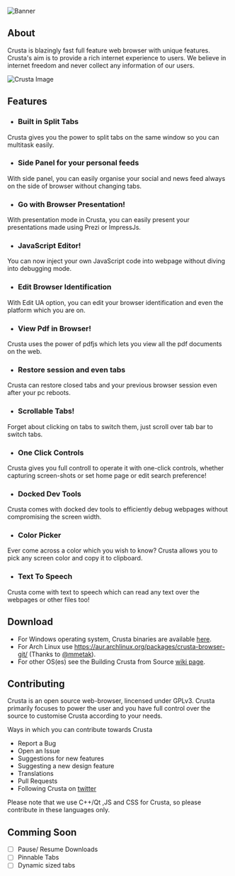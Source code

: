 ![Banner](https://github.com/CrustaBrowser/CrustaBrowser/blob/master/banner.png) 

## About

Crusta is blazingly fast full feature web browser with unique features. Crusta's aim is to provide a rich internet experience to users. We believe in internet freedom and never collect any information of our users.

![Crusta Image](http://crustabrowser.com/img/crusta.png)

## Features

- ### Built in Split Tabs
Crusta gives you the power to split tabs on the same window so you can multitask easily.

- ### Side Panel for your personal feeds
With side panel, you can easily organise your social and news feed always on the side of browser without changing tabs.

- ### Go with Browser Presentation!
With presentation mode in Crusta, you can easily present your presentations made using Prezi or ImpressJs.

- ### JavaScript Editor!
You can now inject your own JavaScript code into webpage without diving into debugging mode.

- ### Edit Browser Identification
With Edit UA option, you can edit your browser identification and even the platform which you are on.

- ### View Pdf in Browser!
Crusta uses the power of pdfjs which lets you view all the pdf documents on the web.

- ### Restore session and even tabs
Crusta can restore closed tabs and your previous browser session even after your pc reboots.

- ### Scrollable Tabs!
Forget about clicking on tabs to switch them, just scroll over tab bar to switch tabs.

- ### One Click Controls
Crusta gives you full controll to operate it with one-click controls, whether capturing screen-shots or set home page or edit search preference!

- ### Docked Dev Tools
Crusta comes with docked dev tools to efficiently debug webpages without compromising the screen width.

- ### Color Picker
Ever come across a color which you wish to know? Crusta allows you to pick any screen color and copy it to clipboard.

- ### Text To Speech
Crusta come with text to speech which can read any text over the webpages or other files too!

## Download

- For Windows operating system, Crusta binaries are available [here](https://sourceforge.net/projects/crustabrowser/).
- For Arch Linux use https://aur.archlinux.org/packages/crusta-browser-git/ (Thanks to [@mmetak](https://github.com/mmetak)).
- For other OS(es) see the Building Crusta from Source [wiki page](https://github.com/CrustaBrowser/CrustaBrowser/wiki/Building-Crusta-from-Source).

## Contributing

Crusta is an open source web-browser, lincensed under GPLv3. Crusta primarily focuses to power the user and you have full control over the source to customise Crusta according to your needs.

Ways in which you can contribute towards Crusta
- Report a Bug
- Open an Issue
- Suggestions for new features
- Suggesting a new design feature
- Translations
- Pull Requests
- Following Crusta on [twitter](http://twitter.com/crustabrowser)

Please note that we use C++/Qt ,JS and CSS for Crusta, so please contribute in these languages only. 


## Comming Soon
- [ ] Pause/ Resume Downloads
- [ ] Pinnable Tabs
- [ ] Dynamic sized tabs
